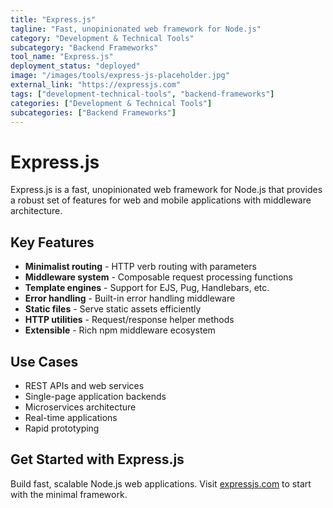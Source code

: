 ```yaml
---
title: "Express.js"
tagline: "Fast, unopinionated web framework for Node.js"
category: "Development & Technical Tools"
subcategory: "Backend Frameworks"
tool_name: "Express.js"
deployment_status: "deployed"
image: "/images/tools/express-js-placeholder.jpg"
external_link: "https://expressjs.com"
tags: ["development-technical-tools", "backend-frameworks"]
categories: ["Development & Technical Tools"]
subcategories: ["Backend Frameworks"]
---
```


# Express.js

Express.js is a fast, unopinionated web framework for Node.js that provides a robust set of features for web and mobile applications with middleware architecture.

## Key Features

- **Minimalist routing** - HTTP verb routing with parameters
- **Middleware system** - Composable request processing functions
- **Template engines** - Support for EJS, Pug, Handlebars, etc.
- **Error handling** - Built-in error handling middleware
- **Static files** - Serve static assets efficiently
- **HTTP utilities** - Request/response helper methods
- **Extensible** - Rich npm middleware ecosystem

## Use Cases

- REST APIs and web services
- Single-page application backends
- Microservices architecture
- Real-time applications
- Rapid prototyping

## Get Started with Express.js

Build fast, scalable Node.js web applications. Visit [expressjs.com](https://expressjs.com) to start with the minimal framework.